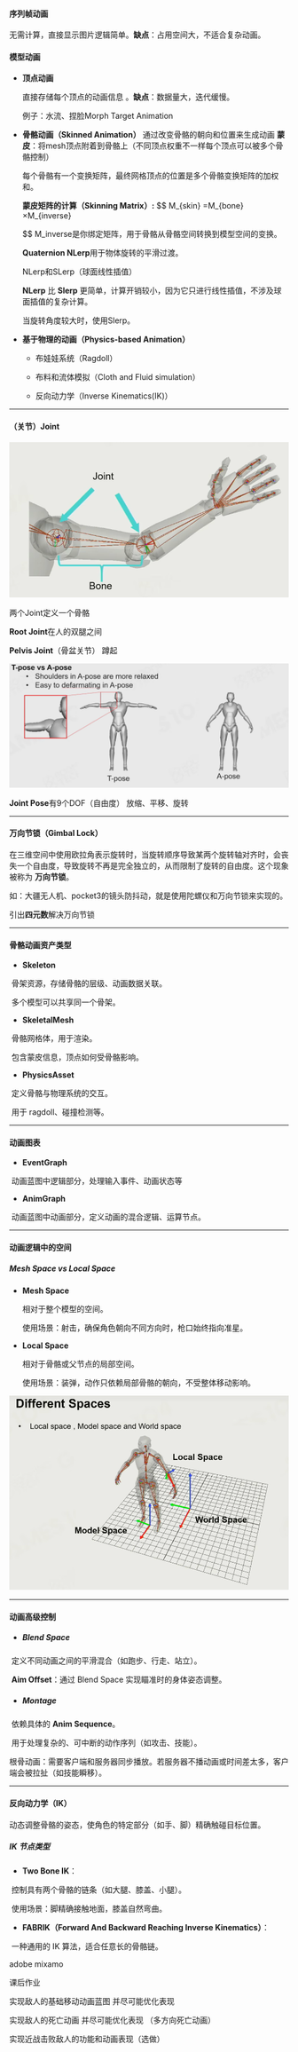#### 序列帧动画 

无需计算，直接显示图片逻辑简单。**缺点**：占用空间大，不适合复杂动画。

#### 模型动画

- **顶点动画** 

  直接存储每个顶点的动画信息 。**缺点**：数据量大，迭代缓慢。

  例子：水流、捏脸Morph Target Animation

- **骨骼动画（Skinned Animation）**
  通过改变骨骼的朝向和位置来生成动画
  **蒙皮**：将mesh顶点附着到骨骼上（不同顶点权重不一样每个顶点可以被多个骨骼控制）

  每个骨骼有一个变换矩阵，最终网格顶点的位置是多个骨骼变换矩阵的加权和。

  **蒙皮矩阵的计算（Skinning Matrix）:**
  $$
  M_{skin} =M_{bone}×M_{inverse}

  $$
  M_inverse是你绑定矩阵，用于骨骼从骨骼空间转换到模型空间的变换。

  **Quaternion NLerp**用于物体旋转的平滑过渡。

  NLerp和SLerp（球面线性插值）

  **NLerp** 比 **Slerp** 更简单，计算开销较小，因为它只进行线性插值，不涉及球面插值的复杂计算。

  当旋转角度较大时，使用Slerp。

- **基于物理的动画（Physics-based Animation）**

  - 布娃娃系统（Ragdoll）

  - 布料和流体模拟（Cloth and Fluid simulation）

  - 反向动力学（Inverse Kinematics(IK)）

---

#### （关节）Joint

![jointandbone](/images/Animation/jointandbone.png)

两个Joint定义一个骨骼

**Root Joint**在人的双腿之间

**Pelvis Joint**（骨盆关节） 蹲起

![bindpose](/images/Animation/bindpose.png)

**Joint Pose**有9个DOF（自由度） 放缩、平移、旋转

---

#### 万向节锁（Gimbal Lock）

在三维空间中使用欧拉角表示旋转时，当旋转顺序导致某两个旋转轴对齐时，会丧失一个自由度，导致旋转不再是完全独立的，从而限制了旋转的自由度。这个现象被称为 **万向节锁**。

如：大疆无人机、pocket3的镜头防抖动，就是使用陀螺仪和万向节锁来实现的。

引出**四元数**解决万向节锁

---

#### **骨骼动画资产类型**

- **Skeleton**

​	骨架资源，存储骨骼的层级、动画数据关联。

​	多个模型可以共享同一个骨架。

- **SkeletalMesh**

​	骨骼网格体，用于渲染。

​	包含蒙皮信息，顶点如何受骨骼影响。

- **PhysicsAsset**

​	定义骨骼与物理系统的交互。

​	用于 ragdoll、碰撞检测等。

---

#### 动画图表

- **EventGraph**

​	动画蓝图中逻辑部分，处理输入事件、动画状态等

- **AnimGraph**

​	动画蓝图中动画部分，定义动画的混合逻辑、运算节点。

---

#### 动画逻辑中的空间

##### **Mesh Space vs Local Space**

- **Mesh Space**

  相对于整个模型的空间。

  使用场景：射击，确保角色朝向不同方向时，枪口始终指向准星。

- **Local Space**

  相对于骨骼或父节点的局部空间。

  使用场景：装弹，动作只依赖局部骨骼的朝向，不受整体移动影响。

![spaces](/images/Animation/spaces.png)

---

#### 动画高级控制

- ##### **Blend Space**

​	定义不同动画之间的平滑混合（如跑步、行走、站立）。

​	**Aim Offset**：通过 Blend Space 实现瞄准时的身体姿态调整。

- ##### **Montage**

​	依赖具体的 **Anim Sequence**。

​	用于处理复杂的、可中断的动作序列（如攻击、技能）。

​	根骨动画：需要客户端和服务器同步播放。若服务器不播动画或时间差太多，客户端会被拉扯（如技能瞬移）。

---

#### **反向动力学（IK）**

动态调整骨骼的姿态，使角色的特定部分（如手、脚）精确触碰目标位置。

##### **IK 节点类型**

- **Two Bone IK**：

​	控制具有两个骨骼的链条（如大腿、膝盖、小腿）。

​	使用场景：脚精确接触地面，膝盖自然弯曲。

- **FABRIK（Forward And Backward Reaching Inverse Kinematics）**：

​	一种通用的 IK 算法，适合任意长的骨骼链。





adobe mixamo



课后作业 

实现敌人的基础移动动画蓝图 并尽可能优化表现

实现敌人的死亡动画 并尽可能优化表现 （多方向死亡动画）

实现近战击败敌人的功能和动画表现（选做）